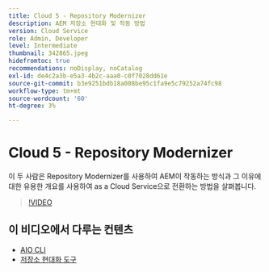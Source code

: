 ```yaml
---
title: Cloud 5 - Repository Modernizer
description: AEM 저장소 현대화 및 작동 방법
version: Cloud Service
role: Admin, Developer
level: Intermediate
thumbnail: 342865.jpeg
hidefromtoc: true
recommendations: noDisplay, noCatalog
exl-id: de4c2a3b-e5a3-4b2c-aaa0-c0f7028dd61e
source-git-commit: b3e9251bdb18a008be95c1fa9e5c79252a74fc98
workflow-type: tm+mt
source-wordcount: '60'
ht-degree: 3%

---
```


# Cloud 5 - Repository Modernizer

이 두 사람은 Repository Modernizer를 사용하여 AEM이 작동하는 방식과 그 이유에 대한 유용한 개요를 사용하여 as a Cloud Service으로 전환하는 방법을 살펴봅니다.

>[!VIDEO](https://video.tv.adobe.com/v/342865?quality=12&learn=on)

## 이 비디오에서 다루는 컨텐츠

+ [AIO CLI](https://github.com/adobe/aio-cli-plugin-aem-cloud-service-migration)
+ [저장소 현대화 도구](https://github.com/adobe/aem-cloud-service-source-migration/tree/master/packages/repository-modernizer)
